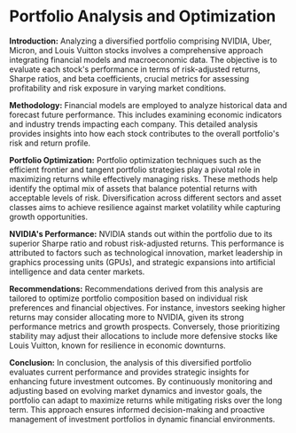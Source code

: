 # Portfolio Analysis and Optimization 
**Introduction:**
Analyzing a diversified portfolio comprising NVIDIA, Uber, Micron, and Louis Vuitton stocks involves a comprehensive approach integrating financial models and macroeconomic data. The objective is to evaluate each stock's performance in terms of risk-adjusted returns, Sharpe ratios, and beta coefficients, crucial metrics for assessing profitability and risk exposure in varying market conditions.

**Methodology:**
Financial models are employed to analyze historical data and forecast future performance. This includes examining economic indicators and industry trends impacting each company. This detailed analysis provides insights into how each stock contributes to the overall portfolio's risk and return profile.

**Portfolio Optimization:**
Portfolio optimization techniques such as the efficient frontier and tangent portfolio strategies play a pivotal role in maximizing returns while effectively managing risks. These methods help identify the optimal mix of assets that balance potential returns with acceptable levels of risk. Diversification across different sectors and asset classes aims to achieve resilience against market volatility while capturing growth opportunities.

**NVIDIA's Performance:**
NVIDIA stands out within the portfolio due to its superior Sharpe ratio and robust risk-adjusted returns. This performance is attributed to factors such as technological innovation, market leadership in graphics processing units (GPUs), and strategic expansions into artificial intelligence and data center markets.

**Recommendations:**
Recommendations derived from this analysis are tailored to optimize portfolio composition based on individual risk preferences and financial objectives. For instance, investors seeking higher returns may consider allocating more to NVIDIA, given its strong performance metrics and growth prospects. Conversely, those prioritizing stability may adjust their allocations to include more defensive stocks like Louis Vuitton, known for resilience in economic downturns.

**Conclusion:**
In conclusion, the analysis of this diversified portfolio evaluates current performance and provides strategic insights for enhancing future investment outcomes. By continuously monitoring and adjusting based on evolving market dynamics and investor goals, the portfolio can adapt to maximize returns while mitigating risks over the long term. This approach ensures informed decision-making and proactive management of investment portfolios in dynamic financial environments.
